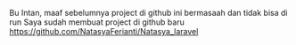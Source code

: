 Bu Intan, maaf sebelumnya project di github ini bermasaah dan tidak bisa di run
Saya sudah membuat project di github baru 
https://github.com/NatasyaFerianti/Natasya_laravel
